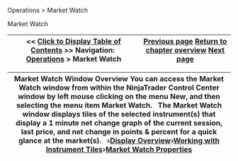 ﻿
Operations \> Market Watch

Market Watch

| \<\< [Click to Display Table of Contents](market-watch.md) \>\> **Navigation:**     [Operations](operations-1.md) \> Market Watch | [Previous page](marketanalzyer_window_linking-1.md) [Return to chapter overview](operations-1.md) [Next page](display-overview-1.md) |
| --- | --- |

| Market Watch Window Overview You can access the Market Watch window from within the NinjaTrader Control Center window by left mouse clicking on the menu New, and then selecting the menu item Market Watch.   The Market Watch window displays tiles of the selected instrument(s) that display a 1 minute net change graph of the current session, last price, and net change in points \& percent for a quick glance at the market(s).   ›[Display Overview](display-overview-1.md)›[Working with Instrument Tiles](working-with-instrument-tiles-1.md)›[Market Watch Properties](market-watch-properties-1.md) |
| --- |
